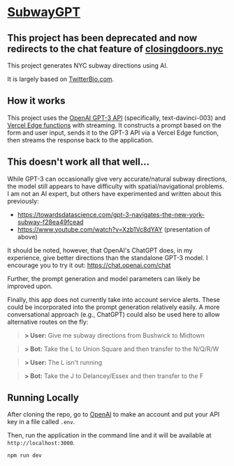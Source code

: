 # [SubwayGPT](https://www.subwaygpt.app/)

## This project has been deprecated and now redirects to the chat feature of [closingdoors.nyc](https://closingdoors.nyc/chat)

This project generates NYC subway directions using AI.

It is largely based on [TwitterBio.com](https://github.com/Nutlope/twitterbio).

## How it works

This project uses the [OpenAI GPT-3 API](https://openai.com/api/) (specifically, text-davinci-003) and [Vercel Edge functions](https://vercel.com/features/edge-functions) with streaming. It constructs a prompt based on the form and user input, sends it to the GPT-3 API via a Vercel Edge function, then streams the response back to the application.

## This doesn't work all that well...

While GPT-3 can occasionally give very accurate/natural subway directions, the model still appears to have difficulty with spatial/navigational problems. I am not an AI expert, but others have experimented and written about this previously:

- https://towardsdatascience.com/gpt-3-navigates-the-new-york-subway-f28ea49fcead
- https://www.youtube.com/watch?v=Xzb1Vc8dYAY (presentation of above)

It should be noted, however, that OpenAI's ChatGPT does, in my experience, give better directions than the standalone GPT-3 model. I encourage you to try it out: https://chat.openai.com/chat

Further, the prompt generation and model parameters can likely be improved upon.

Finally, this app does not currently take into account service alerts. These could be incorporated into the prompt generation relatively easily. A more conversational approach (e.g., ChatGPT) could also be used here to allow alternative routes on the fly:

> **> User:** Give me subway directions from Bushwick to Midtown

> **> Bot:**  Take the L to Union Square and then transfer to the N/Q/R/W

> **> User:** The L isn't running

> **> Bot:**  Take the J to Delancey/Essex and then transfer to the F

## Running Locally

After cloning the repo, go to [OpenAI](https://beta.openai.com/account/api-keys) to make an account and put your API key in a file called `.env`.

Then, run the application in the command line and it will be available at `http://localhost:3000`.

```bash
npm run dev
```
